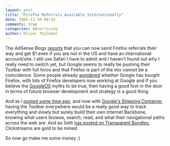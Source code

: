 ```yaml
---
layout: post
title: "Firefox Referrals Available Internationally"
date: 2005-11-30 08:43
comments: true
categories: Advertising
author: Oliver Thylmann
---
```











The AdSense Blogs [reports](http://adsense.blogspot.com/2005/11/firefox-referrals-now-available.html) that you can now send Firefox referrals their way and get $1 even if you are not in the US and have an international account/site. I still use Safari I have to admit and I haven't found out why I really need to switch yet, but Google seems to really be pushing their Toolbar with full force and that Firefox is part of the mix cannot be a coincidence. Some people already [wondered](http://google.blognewschannel.com/index.php/archives/2005/11/04/when-did-google-buy-firefox/) whether Google has bought Firefox, with lots of Firefox developers now working at Google and if you believe the [GoogleOS](http://www.kottke.org/05/08/googleos-webos) myths to be true, then having a good foot in the door in terms of future browser development and strategy is a good thing.

And as I [posted some time ago](http://blog.thylmann.net/2005/09/still_time_to_i.html), and now with [Google's Shipping Container](http://blog.thylmann.net/2005/11/googles_shippin.html), having the Toolbar everywhere would be a really good way to track everything and slowly but surely build their own Internet Backbone, knowing what users browse, search, read, and what their navigational paths across the web are. And as Seth [has posted on Transparent Bundles](http://majestic.typepad.com/seth/2005/11/media_futures_t.html), Clickstreams are gold to be mined.

So now go make me some money :)








